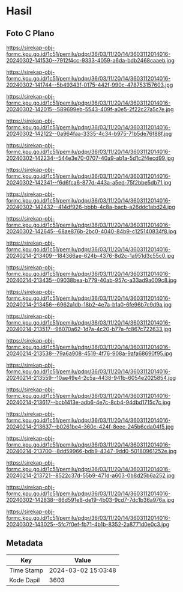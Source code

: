 # Hasil

## Foto C Plano

https://sirekap-obj-formc.kpu.go.id/1c51/pemilu/pdpr/36/03/11/20/14/3603112014016-20240302-141530--7912f4cc-9333-4059-a6da-bdb2468caaeb.jpg

https://sirekap-obj-formc.kpu.go.id/1c51/pemilu/pdpr/36/03/11/20/14/3603112014016-20240302-141744--5b49343f-0175-442f-990c-478753157603.jpg

https://sirekap-obj-formc.kpu.go.id/1c51/pemilu/pdpr/36/03/11/20/14/3603112014016-20240302-142015--589699eb-5543-409f-a0e5-2f22c27a5c7e.jpg

https://sirekap-obj-formc.kpu.go.id/1c51/pemilu/pdpr/36/03/11/20/14/3603112014016-20240302-142122--0a964faa-3335-4c34-b975-71b5de76f88f.jpg

https://sirekap-obj-formc.kpu.go.id/1c51/pemilu/pdpr/36/03/11/20/14/3603112014016-20240302-142234--544e3e70-0707-40a9-ab1a-5d1c2f4ecd99.jpg

https://sirekap-obj-formc.kpu.go.id/1c51/pemilu/pdpr/36/03/11/20/14/3603112014016-20240302-142341--f6d6fca6-877d-443a-a5ed-75f2bbe5db71.jpg

https://sirekap-obj-formc.kpu.go.id/1c51/pemilu/pdpr/36/03/11/20/14/3603112014016-20240302-142432--414df926-bbbb-4c8a-bacb-a26ddc1abd24.jpg

https://sirekap-obj-formc.kpu.go.id/1c51/pemilu/pdpr/36/03/11/20/14/3603112014016-20240302-142645--68ae876b-2bc0-4040-84b9-c125140834f8.jpg

https://sirekap-obj-formc.kpu.go.id/1c51/pemilu/pdpr/36/03/11/20/14/3603112014016-20240214-213409--184366ae-624b-4376-8d2c-1a951d3c55c0.jpg

https://sirekap-obj-formc.kpu.go.id/1c51/pemilu/pdpr/36/03/11/20/14/3603112014016-20240214-213435--09038bea-b779-40ab-957c-a33ad9a009c8.jpg

https://sirekap-obj-formc.kpu.go.id/1c51/pemilu/pdpr/36/03/11/20/14/3603112014016-20240214-213456--6962a1db-18b2-4e7a-b1a0-6fe96b7c9d9a.jpg

https://sirekap-obj-formc.kpu.go.id/1c51/pemilu/pdpr/36/03/11/20/14/3603112014016-20240214-213517--96070a62-1d7a-4c20-b77a-fc867c722633.jpg

https://sirekap-obj-formc.kpu.go.id/1c51/pemilu/pdpr/36/03/11/20/14/3603112014016-20240214-213538--79a6a908-4519-4f76-908a-9afa68690f95.jpg

https://sirekap-obj-formc.kpu.go.id/1c51/pemilu/pdpr/36/03/11/20/14/3603112014016-20240214-213559--10ae49e4-2c5a-4438-941b-6054e2025854.jpg

https://sirekap-obj-formc.kpu.go.id/1c51/pemilu/pdpr/36/03/11/20/14/3603112014016-20240214-213617--bcb1413e-adb6-4e7c-8cb4-94dbd1715c7c.jpg

https://sirekap-obj-formc.kpu.go.id/1c51/pemilu/pdpr/36/03/11/20/14/3603112014016-20240214-213637--b0261be4-360c-424f-8eec-245b6cda04f5.jpg

https://sirekap-obj-formc.kpu.go.id/1c51/pemilu/pdpr/36/03/11/20/14/3603112014016-20240214-213700--8dd59966-bdb9-4347-9dd0-50180961252e.jpg

https://sirekap-obj-formc.kpu.go.id/1c51/pemilu/pdpr/36/03/11/20/14/3603112014016-20240214-213721--8522c37d-55b9-471d-a603-0b8d25b6a252.jpg

https://sirekap-obj-formc.kpu.go.id/1c51/pemilu/pdpr/36/03/11/20/14/3603112014016-20240302-142838--86d591e8-de19-4b03-9cd7-7dc1b36a976a.jpg

https://sirekap-obj-formc.kpu.go.id/1c51/pemilu/pdpr/36/03/11/20/14/3603112014016-20240302-143025--5fc7f0ef-fb71-4b1b-8352-2a8771d0e0c3.jpg


## Metadata

| Key        | Value               |
| ---------- | ------------------- |
| Time Stamp | 2024-03-02 15:03:48 |
| Kode Dapil | 3603                |



